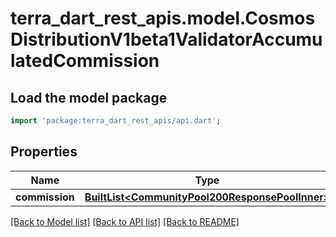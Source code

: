 # terra_dart_rest_apis.model.CosmosDistributionV1beta1ValidatorAccumulatedCommission

## Load the model package
```dart
import 'package:terra_dart_rest_apis/api.dart';
```

## Properties
Name | Type | Description | Notes
------------ | ------------- | ------------- | -------------
**commission** | [**BuiltList&lt;CommunityPool200ResponsePoolInner&gt;**](CommunityPool200ResponsePoolInner.md) |  | [optional] 

[[Back to Model list]](../README.md#documentation-for-models) [[Back to API list]](../README.md#documentation-for-api-endpoints) [[Back to README]](../README.md)


